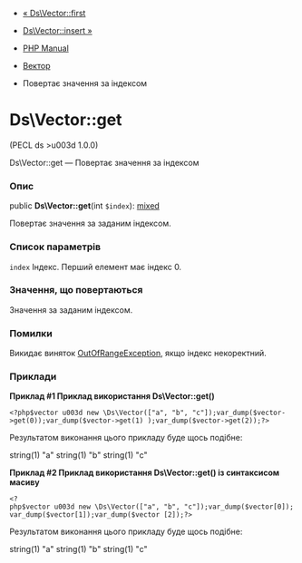 - [« Ds\Vector::first](ds-vector.first.md)
- [Ds\Vector::insert »](ds-vector.insert.md)

- [PHP Manual](index.md)
- [Вектор](class.ds-vector.md)
- Повертає значення за індексом

# Ds\Vector::get

(PECL ds \>u003d 1.0.0)

Ds\Vector::get — Повертає значення за індексом

### Опис

public **Ds\Vector::get**(int `$index`):
[mixed](language.types.declarations.md#language.types.declarations.mixed)

Повертає значення за заданим індексом.

### Список параметрів

`index`
Індекс. Перший елемент має індекс 0.

### Значення, що повертаються

Значення за заданим індексом.

### Помилки

Викидає виняток
[OutOfRangeException](class.outofrangeexception.md), якщо індекс
некоректний.

### Приклади

**Приклад #1 Приклад використання **Ds\Vector::get()****

` <?php$vector u003d new \Ds\Vector(["a", "b", "c"]);var_dump($vector->get(0));var_dump($vector->get(1) );var_dump($vector->get(2));?> `

Результатом виконання цього прикладу буде щось подібне:

string(1) "a"
string(1) "b"
string(1) "c"

**Приклад #2 Приклад використання **Ds\Vector::get()** із синтаксисом
масиву**

` <?php$vector u003d new \Ds\Vector(["a", "b", "c"]);var_dump($vector[0]);var_dump($vector[1]);var_dump($vector [2]);?> `

Результатом виконання цього прикладу буде щось подібне:

string(1) "a"
string(1) "b"
string(1) "c"
